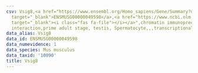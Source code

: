 ```yaml
---
csv: Vsig8,<a href="https://www.ensembl.org/Homo_sapiens/Gene/Summary?db=core;g=ENSMUSG00000049598"
  target="_blank">ENSMUSG00000049598</a>,<a href="https://www.ncbi.nlm.nih.gov/pubmed/25450459"
  target="_blank"><i class="fas fa-file"></i></a>",chromatin immunoprecipitation assay,direct
  interaction,prime adult stage, testis, Spermatocyte,,,transcriptional regulation,
data_alias: Vsig8
data_id: ENSMUSG00000049598
data_numevidence: 1
data_species: Mus musculus
data_taxid: '10090'
title: Vsig8
---
```

